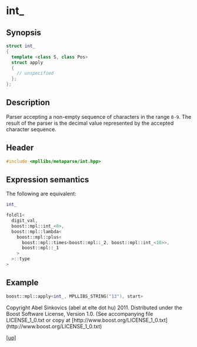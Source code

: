 # int_

## Synopsis

```cpp
struct int_
{
  template <class S, class Pos>
  struct apply
  {
    // unspecified
  };
};
```

## Description

Parser accepting a non-empty sequence of characters in the range `0-9`. The
result of the parser is the decimal value represented by the accepted character
sequence.

## Header

```cpp
#include <mpllibs/metaparse/int.hpp>
```

## Expression semantics

The following are equivalent:

```cpp
int_

foldl1<
  digit_val,
  boost::mpl::int_<0>,
  boost::mpl::lambda<
    boost::mpl::plus<
      boost::mpl::times<boost::mpl::_2, boost::mpl::int_<10>>,
      boost::mpl::_1
    >
  >::type
>
```

## Example

```cpp
boost::mpl::apply<int_, MPLLIBS_STRING("13"), start>
```

<p class="copyright">
Copyright Abel Sinkovics (abel at elte dot hu) 2011.
Distributed under the Boost Software License, Version 1.0.
(See accompanying file LICENSE_1_0.txt or copy at
[http://www.boost.org/LICENSE_1_0.txt](http://www.boost.org/LICENSE_1_0.txt)
</p>

[[up]](reference.html)


